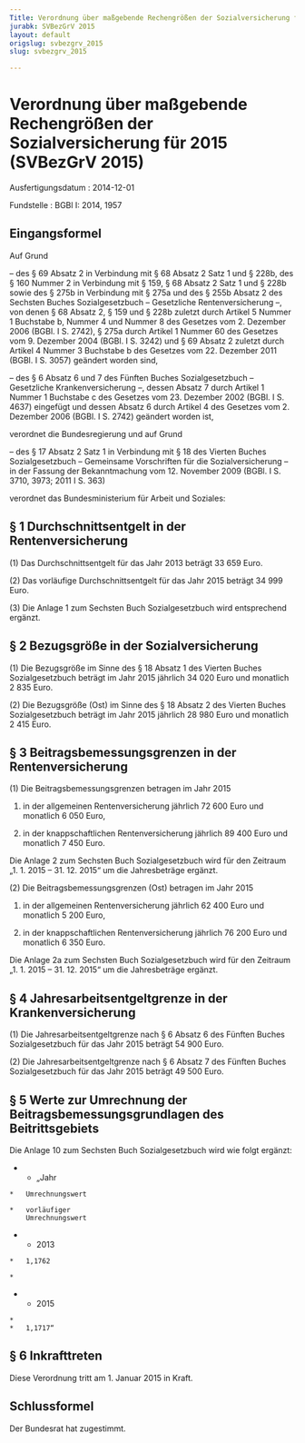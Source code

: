 ```yaml
---
Title: Verordnung über maßgebende Rechengrößen der Sozialversicherung für 2015
jurabk: SVBezGrV 2015
layout: default
origslug: svbezgrv_2015
slug: svbezgrv_2015

---
```


# Verordnung über maßgebende Rechengrößen der Sozialversicherung für 2015 (SVBezGrV 2015)

Ausfertigungsdatum
:   2014-12-01

Fundstelle
:   BGBl I: 2014, 1957


## Eingangsformel

Auf Grund

–   des § 69 Absatz 2 in Verbindung mit § 68 Absatz 2 Satz 1 und § 228b, des § 160 Nummer 2 in Verbindung mit § 159, § 68 Absatz 2 Satz 1 und § 228b sowie des § 275b in Verbindung mit § 275a und des § 255b Absatz 2 des Sechsten Buches Sozialgesetzbuch – Gesetzliche Rentenversicherung –, von denen § 68 Absatz 2, § 159 und § 228b zuletzt durch Artikel 5 Nummer 1 Buchstabe b, Nummer 4 und Nummer 8 des Gesetzes vom 2. Dezember 2006 (BGBl. I S. 2742), § 275a durch Artikel 1 Nummer 60 des Gesetzes vom 9. Dezember 2004 (BGBl. I S. 3242) und § 69 Absatz 2 zuletzt durch Artikel 4 Nummer 3 Buchstabe b des Gesetzes vom 22. Dezember 2011 (BGBl. I S. 3057) geändert worden sind,


–   des § 6 Absatz 6 und 7 des Fünften Buches Sozialgesetzbuch – Gesetzliche Krankenversicherung –, dessen Absatz 7 durch Artikel 1 Nummer 1 Buchstabe c des Gesetzes vom 23. Dezember 2002 (BGBl. I S. 4637) eingefügt und dessen Absatz 6 durch Artikel 4 des Gesetzes vom 2. Dezember 2006 (BGBl. I S. 2742) geändert worden ist,



verordnet die Bundesregierung und auf Grund

–   des § 17 Absatz 2 Satz 1 in Verbindung mit § 18 des Vierten Buches Sozialgesetzbuch – Gemeinsame Vorschriften für die Sozialversicherung – in der Fassung der Bekanntmachung vom 12. November 2009 (BGBl. I S. 3710, 3973; 2011 I S. 363)



verordnet das Bundesministerium für Arbeit und Soziales:


## § 1 Durchschnittsentgelt in der Rentenversicherung

(1) Das Durchschnittsentgelt für das Jahr 2013 beträgt 33 659 Euro.

(2) Das vorläufige Durchschnittsentgelt für das Jahr 2015 beträgt 34 999 Euro.

(3) Die Anlage 1 zum Sechsten Buch Sozialgesetzbuch wird entsprechend ergänzt.


## § 2 Bezugsgröße in der Sozialversicherung

(1) Die Bezugsgröße im Sinne des § 18 Absatz 1 des Vierten Buches Sozialgesetzbuch beträgt im Jahr 2015 jährlich 34 020 Euro und monatlich 2 835 Euro.

(2) Die Bezugsgröße (Ost) im Sinne des § 18 Absatz 2 des Vierten Buches Sozialgesetzbuch beträgt im Jahr 2015 jährlich 28 980 Euro und monatlich 2 415 Euro.


## § 3 Beitragsbemessungsgrenzen in der Rentenversicherung

(1) Die Beitragsbemessungsgrenzen betragen im Jahr 2015

1.  in der allgemeinen Rentenversicherung jährlich 72 600 Euro und monatlich 6 050 Euro,


2.  in der knappschaftlichen Rentenversicherung jährlich 89 400 Euro und monatlich 7 450 Euro.



Die Anlage 2 zum Sechsten Buch Sozialgesetzbuch wird für den Zeitraum „1. 1. 2015 – 31. 12. 2015“ um die Jahresbeträge ergänzt.

(2) Die Beitragsbemessungsgrenzen (Ost) betragen im Jahr 2015

1.  in der allgemeinen Rentenversicherung jährlich 62 400 Euro und monatlich 5 200 Euro,


2.  in der knappschaftlichen Rentenversicherung jährlich 76 200 Euro und monatlich 6 350 Euro.



Die Anlage 2a zum Sechsten Buch Sozialgesetzbuch wird für den Zeitraum „1. 1. 2015 – 31. 12. 2015“ um die Jahresbeträge ergänzt.


## § 4 Jahresarbeitsentgeltgrenze in der Krankenversicherung

(1) Die Jahresarbeitsentgeltgrenze nach § 6 Absatz 6 des Fünften Buches Sozialgesetzbuch für das Jahr 2015 beträgt 54 900 Euro.

(2) Die Jahresarbeitsentgeltgrenze nach § 6 Absatz 7 des Fünften Buches Sozialgesetzbuch für das Jahr 2015 beträgt 49 500 Euro.


## § 5 Werte zur Umrechnung der Beitragsbemessungsgrundlagen des Beitrittsgebiets

Die Anlage 10 zum Sechsten Buch Sozialgesetzbuch wird wie folgt ergänzt:

*    *   „Jahr

    *   Umrechnungswert

    *   vorläufiger
        Umrechnungswert


*    *   2013

    *   1,1762

    *

*    *   2015

    *
    *   1,1717“





## § 6 Inkrafttreten

Diese Verordnung tritt am 1. Januar 2015 in Kraft.


## Schlussformel

Der Bundesrat hat zugestimmt.

